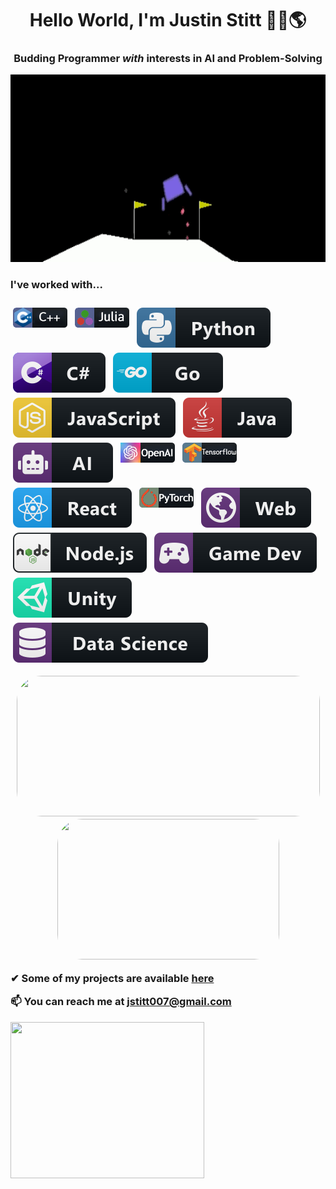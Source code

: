<h1 align="center">Hello World, I'm Justin Stitt 🙋‍♂️🌎 </h1>
<h3 align="center">Budding Programmer <em>with</em> interests in AI and Problem-Solving</h3>

<p align="center">
  <img width="900" height="300" src="/media/githubprofilegif1.gif">
</p>

<p align="left">
  
<h3> I've worked with... <h3>

<img src="/media/cpplangbadge.png" alt="html" style="vertical-align:top; margin:4px">
<img src="/media/julialangbadge.png" alt="html" style="vertical-align:top; margin:4px">
<img src="/media/python.svg" alt="html" style="vertical-align:top; margin:4px">
<img src="/media/csharp.svg" alt="html" style="vertical-align:top; margin:4px">
<img src="/media/go.svg" alt="html" style="vertical-align:top; margin:4px">
<img src="/media/js.svg" alt="html" style="vertical-align:top; margin:4px">
<img src="/media/java.svg" alt="html" style="vertical-align:top; margin:4px">
<img src="/media/ai.svg" alt="html" style="vertical-align:top; margin:4px">
<img src="/media/openaibadge.png" alt="html" style="vertical-align:top; margin:4px">
<img src="/media/tfbadge.png" alt="html" style="vertical-align:top; margin:4px">
<img src="/media/react.svg" alt="html" style="vertical-align:top; margin:4px">
<img src="/media/pytorchbadge.png" alt="html" style="vertical-align:top; margin:4px">
<img src="/media/web.svg" alt="html" style="vertical-align:top; margin:4px">
<img src="/media/nodejs.svg" alt="html" style="vertical-align:top; margin:4px">
<img src="/media/gamedev.svg" alt="html" style="vertical-align:top; margin:4px">
<img src="/media/unity.svg" alt="html" style="vertical-align:top; margin:4px">
<img src="/media/datascience.svg" alt="html" style="vertical-align:top; margin:4px">
</p>

<p align="center">
<img width="485" height="225" src="https://github-readme-stats.vercel.app/api?username=justinstitt&show_icons=true&theme=tokyonight&include_all_commits=true&hide=stars" style="border-radius:40px;">
<img width="355" height="225" src="https://github-readme-stats.vercel.app/api/top-langs/?username=JustinStitt&theme=tokyonight&layout=compact" style="border-radius:40px;">
</p>


✔  Some of my projects are available  [here](https://github.com/JustinStitt?tab=repositories)


📫 You can reach me at **jstitt007@gmail.com**

<!--><img width="310" height="250" src="/media/personalpic.png"></!-->

